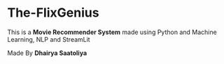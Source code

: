 # The-FlixGenius

This is a **Movie Recommender System** made using Python and Machine Learning, NLP and StreamLit

Made By **Dhairya Saatoliya**
